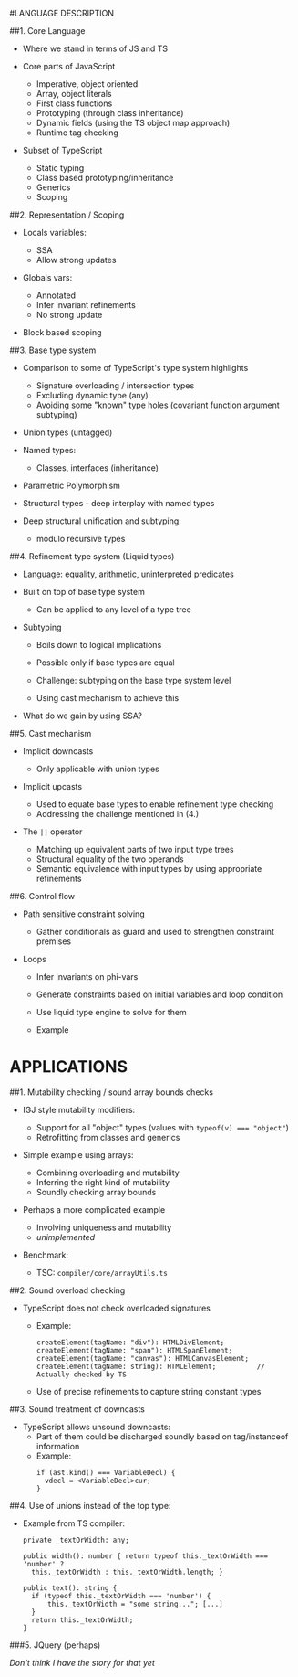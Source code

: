 
#LANGUAGE DESCRIPTION



##1. Core Language
  
  * Where we stand in terms of JS and TS

  * Core parts of JavaScript
    - Imperative, object oriented
    - Array, object literals
    - First class functions
    - Prototyping (through class inheritance)
    - Dynamic fields (using the TS object map approach)
    - Runtime tag checking

  * Subset of TypeScript
    - Static typing
    - Class based prototyping/inheritance
    - Generics
    - Scoping



##2. Representation / Scoping

  * Locals variables: 
    - SSA
    - Allow strong updates

  * Globals vars: 
    - Annotated
    - Infer invariant refinements
    - No strong update

  * Block based scoping



##3. Base type system 

  * Comparison to some of TypeScript's type system highlights
    - Signature overloading / intersection types
    - Excluding dynamic type (any)
    - Avoiding some "known" type holes (covariant function argument subtyping)

  * Union types (untagged)

  * Named types:
    - Classes, interfaces (inheritance)

  * Parametric Polymorphism

  * Structural types - deep interplay with named types

  * Deep structural unification and subtyping:
    - modulo recursive types



##4. Refinement type system (Liquid types)

  * Language: equality, arithmetic, uninterpreted predicates
  
  * Built on top of base type system
    - Can be applied to any level of a type tree

  * Subtyping
    - Boils down to logical implications
    - Possible only if base types are equal

    - Challenge: subtyping on the base type system level
    - Using cast mechanism to achieve this

  * What do we gain by using SSA?



##5. Cast mechanism

  * Implicit downcasts
    - Only applicable with union types

  * Implicit upcasts
    - Used to equate base types to enable refinement type checking
    - Addressing the challenge mentioned in (4.)

  * The `||` operator
    - Matching up equivalent parts of two input type trees
    - Structural equality of the two operands
    - Semantic equivalence with input types by using appropriate refinements



##6. Control flow

  * Path sensitive constraint solving
    - Gather conditionals as guard and used to strengthen constraint premises

  * Loops
    - Infer invariants on phi-vars
    - Generate constraints based on initial variables and loop condition
    - Use liquid type engine to solve for them

    - Example 




# APPLICATIONS

##1. Mutability checking / sound array bounds checks
  
  * IGJ style mutability modifiers:
  
    - Support for all "object" types (values with `typeof(v) === "object"`)
    - Retrofitting from classes and generics

  * Simple example using arrays:
  
    - Combining overloading and mutability
    - Inferring the right kind of mutability
    - Soundly checking array bounds

  * Perhaps a more complicated example
  
    - Involving uniqueness and mutability
    - *unimplemented*

  * Benchmark: 
    - TSC: `compiler/core/arrayUtils.ts`



##2. Sound overload checking

  * TypeScript does not check overloaded signatures

    - Example:
      ```
      createElement(tagName: "div"): HTMLDivElement; 
      createElement(tagName: "span"): HTMLSpanElement; 
      createElement(tagName: "canvas"): HTMLCanvasElement; 
      createElement(tagName: string): HTMLElement;          // Actually checked by TS 
      ```

    - Use of precise refinements to capture string constant types



##3. Sound treatment of downcasts

  * TypeScript allows unsound downcasts:
    - Part of them could be discharged soundly based on tag/instanceof
      information
    - Example:
        ```
        if (ast.kind() === VariableDecl) {
          vdecl = <VariableDecl>cur;
        }
        ```



##4. Use of unions instead of the top type:

  * Example from TS compiler:
      ```
      private _textOrWidth: any;

      public width(): number { return typeof this._textOrWidth === 'number' ?
        this._textOrWidth : this._textOrWidth.length; }

      public text(): string {
        if (typeof this._textOrWidth === 'number') {
            this._textOrWidth = "some string..."; [...]
        }
        return this._textOrWidth;
      }
      ```


###5. JQuery (perhaps)

  *Don't think I have the story for that yet*
